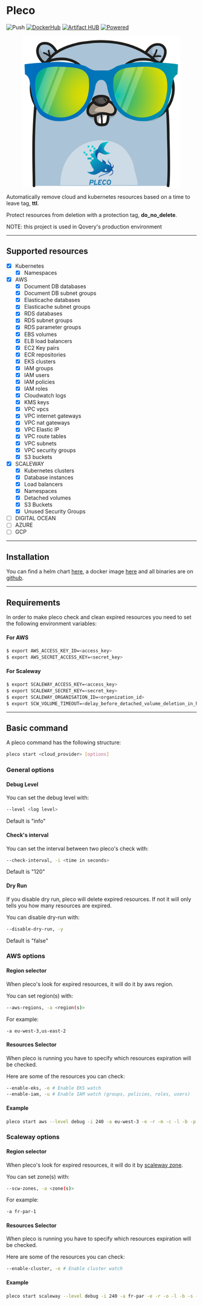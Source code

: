 # Pleco
![Push](https://github.com/Qovery/pleco/workflows/Push/badge.svg)
[![DockerHub](https://img.shields.io/badge/DockerHub-pleco-blue?url=https://hub.docker.com/repository/docker/qoveryrd/pleco)](https://hub.docker.com/repository/docker/qoveryrd/pleco)
[![Artifact HUB](https://img.shields.io/endpoint?url=https://artifacthub.io/badge/repository/pleco)](https://artifacthub.io/packages/search?repo=pleco)
[![Powered](https://img.shields.io/badge/Powered%20by-Qovery-blueviolet)](https://www.qovery.com)

<p align="center">
    <img src="./assets/pleco_logo.png" width=420 />
</p>

Automatically remove cloud and kubernetes resources based on a time to leave tag, **ttl**.

Protect resources from deletion with a protection tag, **do_no_delete**.

NOTE: this project is used in Qovery's production environment

---
## Supported resources
- [X] Kubernetes
  - [X] Namespaces
- [X] AWS 
  - [X] Document DB databases
  - [X] Document DB subnet groups
  - [X] Elasticache databases
  - [X] Elasticache subnet groups
  - [X] RDS databases
  - [X] RDS subnet groups
  - [X] RDS parameter groups
  - [X] EBS volumes
  - [X] ELB load balancers
  - [X] EC2 Key pairs
  - [X] ECR repositories
  - [X] EKS clusters
  - [X] IAM groups
  - [X] IAM users
  - [X] IAM policies
  - [X] IAM roles
  - [X] Cloudwatch logs
  - [X] KMS keys
  - [X] VPC vpcs
  - [X] VPC internet gateways
  - [X] VPC nat gateways
  - [X] VPC Elastic IP
  - [X] VPC route tables
  - [X] VPC subnets
  - [X] VPC security groups
  - [X] S3 buckets
- [X] SCALEWAY
  - [X] Kubernetes clusters
  - [X] Database instances
  - [X] Load balancers
  - [X] Namespaces
  - [X] Detached volumes
  - [X] S3 Buckets
  - [X] Unused Security Groups
- [ ] DIGITAL OCEAN
- [ ] AZURE
- [ ] GCP

---
## Installation

You can find a helm chart [here](https://artifacthub.io/packages/helm/pleco/pleco), a docker image [here](https://hub.docker.com/r/qoveryrd/pleco) and all binaries are on [github](https://github.com/Qovery/pleco/releases).

---
## Requirements

In order to make pleco check and clean expired resources you need to set the following environment variables:
#### For AWS
```bash
$ export AWS_ACCESS_KEY_ID=<access_key>
$ export AWS_SECRET_ACCESS_KEY=<secret_key>
```

#### For Scaleway
```bash
$ export SCALEWAY_ACCESS_KEY=<access_key>
$ export SCALEWAY_SECRET_KEY=<secret_key>
$ export SCALEWAY_ORGANISATION_ID=<organization_id>
$ export SCW_VOLUME_TIMEOUT=<delay_before_detached_volume_deletion_in_hours> # default is 2 hours
```
---
## Basic command

A pleco command has the following structure:
```bash
pleco start <cloud_provider> [options]
```

### General options
#### Debug Level
You can set the debug level with:
```bash
--level <log level>
```
Default is "info"

#### Check's interval
You can set the interval between two pleco's check with:
```bash
--check-interval, -i <time in seconds>
```
Default is "120"

#### Dry Run
If you disable dry run, pleco will delete expired resources. 
If not it will only tells you how many resources are expired.

You can disable dry-run with:
```bash
--disable-dry-run, -y
```
Default is "false"

### AWS options
#### Region selector
When pleco's look for expired resources, it will do it by aws region.

You can set region(s) with:
```bash
--aws-regions, -a <region(s)>
```

For example:
```bash
-a eu-west-3,us-east-2
```

#### Resources Selector
When pleco is running you have to specify which resources expiration will be checked.

Here are some of the resources you can check:
```bash
--enable-eks, -e # Enable EKS watch
--enable-iam, -u # Enable IAM watch (groups, policies, roles, users)
```

#### Example
```bash
pleco start aws --level debug -i 240 -a eu-west-3 -e -r -m -c -l -b -p -s -w -n -u -z -o -y
```

### Scaleway options
#### Region selector
When pleco's look for expired resources, it will do it by [scaleway zone](https://registry.terraform.io/providers/scaleway/scaleway/latest/docs/guides/regions_and_zones).

You can set zone(s) with:
```bash
--scw-zones, -a <zone(s)>
```

For example:
```bash
-a fr-par-1
```

#### Resources Selector
When pleco is running you have to specify which resources expiration will be checked.

Here are some of the resources you can check:
```bash
--enable-cluster, -e # Enable cluster watch
```

#### Example
```bash
pleco start scaleway --level debug -i 240 -a fr-par -e -r -o -l -b -s -p -y
```
